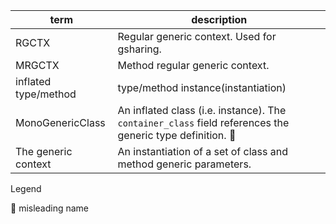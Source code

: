 term | description
--- | ---
RGCTX | Regular generic context. Used for gsharing.
MRGCTX | Method regular generic context.
inflated type/method | type/method instance(instantiation)
MonoGenericClass | An inflated class (i.e. instance). The `container_class` field references the generic type definition. 🤦
The generic context | An instantiation of a set of class and method generic parameters.

Legend

🤦 misleading name
